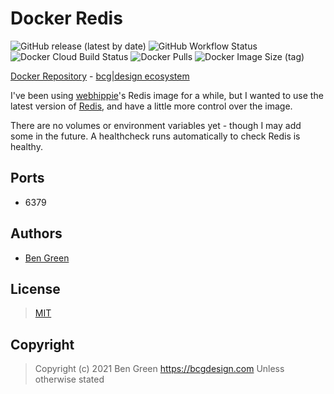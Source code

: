 # Docker Redis

![GitHub release (latest by date)](https://img.shields.io/github/v/release/bencgreen/docker-redis) ![GitHub Workflow Status](https://img.shields.io/github/workflow/status/bencgreen/docker-redis/dev?label=github) ![Docker Cloud Build Status](https://img.shields.io/docker/cloud/build/bcgdesign/redis?label=docker) ![Docker Pulls](https://img.shields.io/docker/pulls/bcgdesign/redis?label=pulls) ![Docker Image Size (tag)](https://img.shields.io/docker/image-size/bcgdesign/redis/latest?label=size)

[Docker Repository](https://hub.docker.com/r/bcgdesign/redis) - [bcg|design ecosystem](https://github.com/bencgreen/docker)

I've been using [webhippie](https://github.com/dockhippie/redis)'s Redis image for a while, but I wanted to use the latest version of [Redis](https://redis.io/), and have a little more control over the image.

There are no volumes or environment variables yet - though I may add some in the future.  A healthcheck runs automatically to check Redis is healthy.

## Ports

* 6379

## Authors

* [Ben Green](https://github.com/bencgreen)

## License

> [MIT](https://mit.bcgdesign.com/2020)

## Copyright

> Copyright (c) 2021 Ben Green <https://bcgdesign.com>
> Unless otherwise stated
